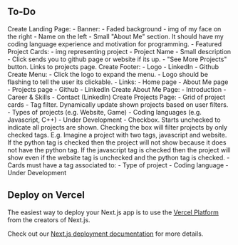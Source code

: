 ## To-Do
Create Landing Page:
    - Banner:
        - Faded background
        - img of my face on the right
        - Name on the left
    - Small "About Me" section. It should have my coding language experience and motivation for programming.
    - Featured Project Cards:
        - img representing project
        - Project Name
        - Small description
        - Click sends you to github page or website if its up.
    - "See More Projects" button. Links to projects page.
Create Footer:
    - Logo
    - LinkedIn
    - Github
Create Menu:
    - Click the logo to expand the menu.
    - Logo should be flashing to tell the user its clickable.
    - Links:
        - Home page
        - About Me page
        - Projects page
        - Github
        - LinkedIn
Create About Me Page:
    - Introduction
    - Career & Skills
    - Contact (LinkedIn)
Create Projects Page:
    - Grid of project cards
    - Tag filter. Dynamically update shown projects based on user filters.
        - Types of projects (e.g. Website, Game)
        - Coding languages (e.g. Javascript, C++)
        - Under Development
        - Checkbox. Starts unchecked to indicate all projects are shown. Checking the box will filter projects by only checked tags. E.g. Imagine a project with two tags, javascript and website. If the python tag is checked then the project will not show because it does not have the python tag. If the javascript tag is checked then the project will show even if the website tag is unchecked and the python tag is checked.
    - Cards must have a tag associated to:
        - Type of project 
        - Coding language 
        - Under Development

## Deploy on Vercel

The easiest way to deploy your Next.js app is to use the [Vercel Platform](https://vercel.com/new?utm_medium=default-template&filter=next.js&utm_source=create-next-app&utm_campaign=create-next-app-readme) from the creators of Next.js.

Check out our [Next.js deployment documentation](https://nextjs.org/docs/app/building-your-application/deploying) for more details.